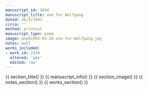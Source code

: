 ```yaml
---
manuscript_id: 1644
manuscript_title: one for Wolfgang
dated: 26/1/1993
circa: ''
method: printout
manuscript_type: poem
image: poem1993-01-26-one-for-Wolfgang.jpg
notes: null
works_included:
- work_id: 2318
  altered: 'yes'
  edited: 'no'
---
```


{{ section_title() }}
{{ manuscript_info() }}
{{ section_image() }}
{{ notes_section() }}
{{ works_section() }}
